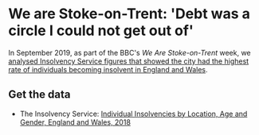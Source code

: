 # We are Stoke-on-Trent: 'Debt was a circle I could not get out of'

In September 2019, as part of the BBC's *We Are Stoke-on-Trent* week, we [analysed Insolvency Service figures that showed the city had the highest rate of individuals becoming insolvent in England and Wales](https://www.bbc.co.uk/news/uk-england-stoke-staffordshire-49648109).

## Get the data

* The Insolvency Service: [Individual Insolvencies by Location, Age and Gender, England and Wales, 2018](https://www.gov.uk/government/statistics/individual-insolvencies-by-location-age-and-gender-england-and-wales-2018)
